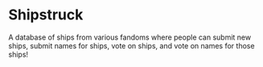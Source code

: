 # Shipstruck

A database of ships from various fandoms where people can submit new ships, submit names for ships, vote on ships, and vote on names for those ships!
